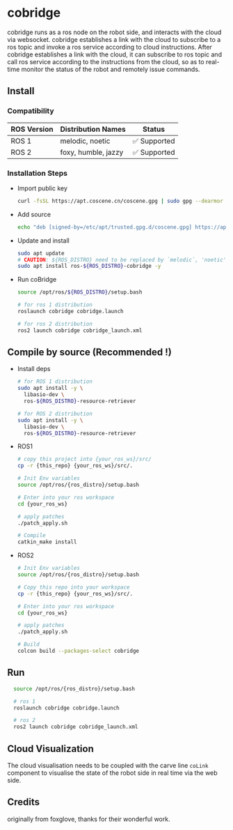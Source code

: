 # cobridge

cobridge runs as a ros node on the robot side, and interacts with the cloud via websocket. cobridge establishes a link with the cloud to subscribe to a ros topic and invoke a ros service according to cloud instructions.
After cobridge establishes a link with the cloud, it can subscribe to ros topic and call ros service according to the instructions from the cloud, so as to real-time monitor the status of the robot and remotely issue commands.

## Install

### Compatibility

| ROS Version | Distribution Names  | Status       |
| ----------- | ------------------- | ------------ |
| ROS 1       | melodic, noetic     | ✅ Supported |
| ROS 2       | foxy, humble, jazzy | ✅ Supported |

### Installation Steps

- Import public key

  ```bash
  curl -fsSL https://apt.coscene.cn/coscene.gpg | sudo gpg --dearmor -o /etc/apt/trusted.gpg.d/coscene.gpg
  ```

- Add source

  ```bash
  echo "deb [signed-by=/etc/apt/trusted.gpg.d/coscene.gpg] https://apt.coscene.cn $(. /etc/os-release && echo $UBUNTU_CODENAME) main" | sudo tee /etc/apt/sources.list.d/coscene.list
  ```

- Update and install

  ```bash
  sudo apt update
  # CAUTION: ${ROS_DISTRO} need to be replaced by `melodic`, 'noetic', 'foxy', 'humble' or 'jazzy', if ROS_DISTRO not in your env
  sudo apt install ros-${ROS_DISTRO}-cobridge -y
  ```

- Run coBridge

  ```bash
  source /opt/ros/${ROS_DISTRO}/setup.bash

  # for ros 1 distribution
  roslaunch cobridge cobridge.launch

  # for ros 2 distribution
  ros2 launch cobridge cobridge_launch.xml
  ```

## Compile by source (Recommended !)

- Install deps

  ```bash
  # for ROS 1 distribution
  sudo apt install -y \
    libasio-dev \
    ros-${ROS_DISTRO}-resource-retriever

  # for ROS 2 distribution
  sudo apt install -y \
    libasio-dev \
    ros-${ROS_DISTRO}-resource-retriever
  ```

- ROS1

  ```bash
  # copy this project into {your_ros_ws}/src/
  cp -r {this_repo} {your_ros_ws}/src/.

  # Init Env variables
  source /opt/ros/{ros_distro}/setup.bash

  # Enter into your ros workspace
  cd {your_ros_ws}

  # apply patches
  ./patch_apply.sh

  # Compile
  catkin_make install
  ```

- ROS2

  ```bash
  # Init Env variables
  source /opt/ros/{ros_distro}/setup.bash

  # Copy this repo into your workspace
  cp -r {this_repo} {your_ros_ws}/src/.

  # Enter into your ros workspace
  cd {your_ros_ws}

  # apply patches
  ./patch_apply.sh

  # Build
  colcon build --packages-select cobridge
  ```

## Run

```bash
  source /opt/ros/{ros_distro}/setup.bash

  # ros 1
  roslaunch cobridge cobridge.launch

  # ros 2
  ros2 launch cobridge cobridge_launch.xml
```

## Cloud Visualization

The cloud visualisation needs to be coupled with the carve line `coLink` component to visualise the state of the robot side in real time via the web side.

## Credits

originally from foxglove, thanks for their wonderful work.
